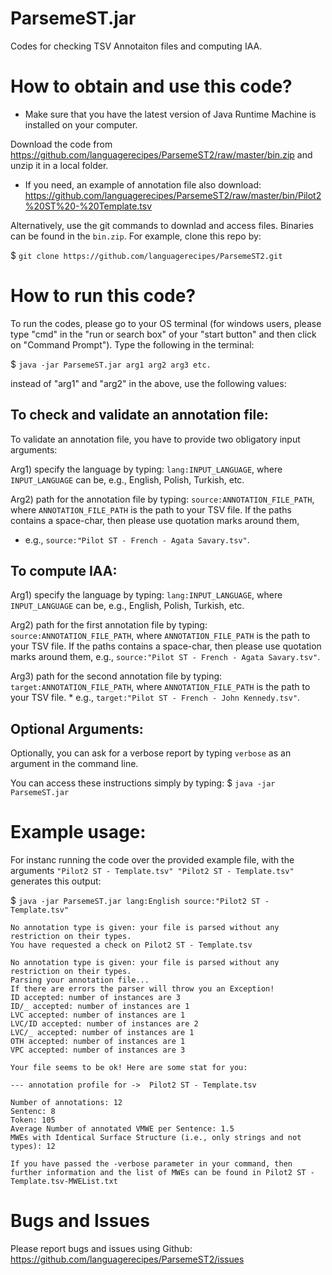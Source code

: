 # ParsemeST.jar
Codes for checking TSV Annotaiton files and computing IAA. 


# How to obtain and use this code? 
* Make sure that you have the latest version of Java Runtime Machine is installed on your computer.  

Download the code from https://github.com/languagerecipes/ParsemeST2/raw/master/bin.zip and unzip it in a local folder.
 * If you need, an example of annotation file also download: https://github.com/languagerecipes/ParsemeST2/raw/master/bin/Pilot2%20ST%20-%20Template.tsv 

Alternatively, use the git commands to downlad and access files. Binaries can be found in the `bin.zip`. For example, clone this repo by:

$ ```git clone https://github.com/languagerecipes/ParsemeST2.git```

# How to run this code? 
To run the codes, please go to your OS terminal (for windows users, please type "cmd" in the "run or search box" of your "start button" and then click on "Command Prompt"). Type the following in the terminal:

$ ```java -jar ParsemeST.jar arg1 arg2 arg3 etc.```

instead of "arg1" and "arg2" in the above, use the following values:

## To check and validate an annotation file: 
To validate an annotation file, you have to provide two obligatory input arguments:

 Arg1) specify the language by typing: ```lang:INPUT_LANGUAGE```, where ```INPUT_LANGUAGE``` can be, e.g., English, Polish, Turkish, etc.
 
 Arg2) path for the annotation file by typing: ```source:ANNOTATION_FILE_PATH```, where ```ANNOTATION_FILE_PATH``` is the path to your TSV file. If the paths contains a space-char, then please use quotation marks around them,
 * e.g., ```source:"Pilot ST - French - Agata Savary.tsv"```.

## To compute IAA: 

 Arg1) specify the language by typing: ```lang:INPUT_LANGUAGE```, where ```INPUT_LANGUAGE``` can be, e.g., English, Polish, Turkish, etc.
 
 Arg2) path for the first annotation file by typing: ```source:ANNOTATION_FILE_PATH```, where ```ANNOTATION_FILE_PATH``` is the path to your TSV file. If the paths contains a space-char, then please use quotation marks around them, e.g., ```source:"Pilot ST - French - Agata Savary.tsv"```.
 
 Arg3) path for the second annotation file by typing: ```target:ANNOTATION_FILE_PATH```, where ```ANNOTATION_FILE_PATH``` is the path to your TSV file. * e.g., ```target:"Pilot ST - French - John Kennedy.tsv"```.

## Optional Arguments: 
Optionally, you can ask for a verbose report by typing ```verbose``` as an argument in the command line. 

You can access these instructions simply by typing:
$ ```java -jar ParsemeST.jar```
		 
# Example usage:

For instanc running the code over the provided example file, with the arguments ```"Pilot2 ST - Template.tsv" "Pilot2 ST - Template.tsv"``` generates this output:

$ ```java -jar ParsemeST.jar lang:English source:"Pilot2 ST - Template.tsv"```


```
No annotation type is given: your file is parsed without any restriction on their types.
You have requested a check on Pilot2 ST - Template.tsv

No annotation type is given: your file is parsed without any restriction on their types.
Parsing your annotation file...
If there are errors the parser will throw you an Exception! 
ID accepted: number of instances are 3
ID/_ accepted: number of instances are 1
LVC accepted: number of instances are 1
LVC/ID accepted: number of instances are 2
LVC/_ accepted: number of instances are 1
OTH accepted: number of instances are 1
VPC accepted: number of instances are 3

Your file seems to be ok! Here are some stat for you: 

--- annotation profile for ->  Pilot2 ST - Template.tsv

Number of annotations: 12
Sentenc: 8
Token: 105
Average Number of annotated VMWE per Sentence: 1.5
MWEs with Identical Surface Structure (i.e., only strings and not types): 12

If you have passed the -verbose parameter in your command, then further information and the list of MWEs can be found in Pilot2 ST - Template.tsv-MWEList.txt
```

# Bugs and Issues
Please report bugs and issues using Github: https://github.com/languagerecipes/ParsemeST2/issues 
